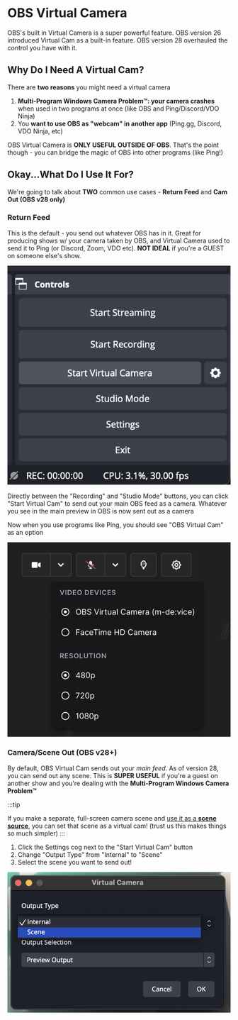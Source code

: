 # OBS Virtual Camera

OBS's built in Virtual Camera is a super powerful feature. OBS version 26 introduced Virtual Cam as a built-in feature. OBS version 28 overhauled the control you have with it.

## Why Do I Need A Virtual Cam?

There are **two reasons** you might need a virtual camera

1. **Multi-Program Windows Camera Problem™️: your camera crashes** when used in two programs at once (like OBS and Ping/Discord/VDO Ninja)
2. You **want to use OBS as "webcam" in another app** (Ping.gg, Discord, VDO Ninja, etc)

OBS Virtual Camera is **ONLY USEFUL OUTSIDE OF OBS**. That's the point though - you can bridge the magic of OBS into other programs (like Ping!)

## Okay...What Do I Use It For?

We're going to talk about **TWO** common use cases - **Return Feed** and **Cam Out (OBS v28 only)**

### Return Feed

This is the default - you send out whatever OBS has in it. Great for producing shows w/ your camera taken by OBS, and Virtual Camera used to send it to Ping (or Discord, Zoom, VDO etc). **NOT IDEAL** if you're a GUEST on someone else's show.

![Virtual Cam button](./img/virtual-camera/start-v-cam.png)

Directly between the "Recording" and "Studio Mode" buttons, you can click "Start Virtual Cam" to send out your main OBS feed as a camera. Whatever you see in the main preview in OBS is now sent out as a camera

Now when you use programs like Ping, you should see "OBS Virtual Cam" as an option

![Virtual Cam option in Ping](./img/virtual-camera/ping-vcam-option.png)

### Camera/Scene Out (OBS v28+)

By default, OBS Virtual Cam sends out your _main feed_. As of version 28, you can send out any scene. This is **SUPER USEFUL** if you're a guest on another show and you're dealing with the **Multi-Program Windows Camera Problem™️**

:::tip

If you make a separate, full-screen camera scene and [use it as a **scene source**](/advanced-obs/nesting-scenes), you can set that scene as a virtual cam! (trust us this makes things so much simpler)
:::

1. Click the Settings cog next to the "Start Virtual Cam" button
2. Change "Output Type" from "Internal" to "Scene"
3. Select the scene you want to send out!

![Output Type setting in OBS](./img/virtual-camera/output-scene.png)
